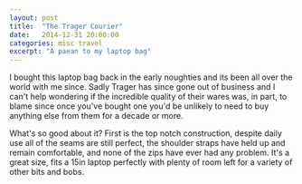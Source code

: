 ```yaml
---
layout: post
title:  "The Trager Courier"
date:   2014-12-31 20:00:00
categories: misc travel
excerpt: "A paean to my laptop bag"
---
```

I bought this laptop bag back in the early noughties and its been all over the world with me since. Sadly Trager has since gone out of business and I can't help wondering if the incredible quality of their wares was, in part, to blame since once you've bought one you'd be unlikely to need to buy anything else from them for a decade or more.

What's so good about it? First is the top notch construction, despite daily use all of the seams are still perfect, the shoulder straps have held up and remain comfortable, and none of the zips have ever had any problem. It's a great size, fits a 15in laptop perfectly with plenty of room left for a variety of other bits and bobs.
